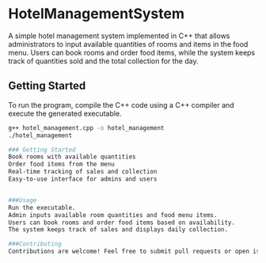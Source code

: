 # HotelManagementSystem

A simple hotel management system implemented in C++ that allows administrators to input available quantities of rooms and items in the food menu. Users can book rooms and order food items, while the system keeps track of quantities sold and the total collection for the day.

## Getting Started

To run the program, compile the C++ code using a C++ compiler and execute the generated executable.

```bash
g++ hotel_management.cpp -o hotel_management
./hotel_management

### Getting Started
Book rooms with available quantities
Order food items from the menu
Real-time tracking of sales and collection
Easy-to-use interface for admins and users


###Usage
Run the executable.
Admin inputs available room quantities and food menu items.
Users can book rooms and order food items based on availability.
The system keeps track of sales and displays daily collection.

###Contributing
Contributions are welcome! Feel free to submit pull requests or open issues for any improvements or suggestions.
